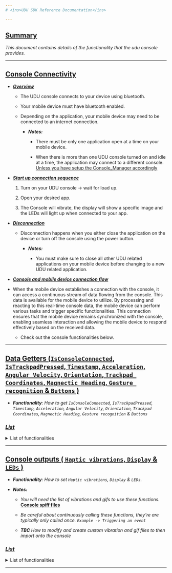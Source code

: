 ```yaml
---
# <ins>UDU SDK Reference Documentation</ins>

---
```


## <ins>Summary</ins>

*This document contains details of the functionality that the udu console provides.*

---


## <ins>Console Connectivity</ins>



* <ins>***Overview***</ins>
  * The UDU console connects to your device using bluetooth.
  
  * Your mobile device must have bluetooth enabled.
  
  * Depending on the application, your mobile device may need to be connected to an internet connection.

    * ***Notes:***
    
        *  There must be only one application open at a time on your mobile device.
        
        *  When there is more than one UDU console turned on and idle at a time, the application may connect to a different console. [Unless you have setup the Console_Manager accordingly](https://github.com/udu-games/UDU_SDK_package/blob/development/Documentation~/udu-Connecting-To-Specific-Controller.md)


* <ins>***Start up connection sequence***</ins>
  1. Turn on your UDU console -> wait for load up.
  
  2. Open your desired app.
  
  3. The Console will vibrate, the display will show a specific image and the LEDs will light up when connected to your app.
  


* <ins>***Disconnection***</ins>
  * Disconnection happens when you either close the application on the device or turn off the console using the power button.
  
    * ***Notes:*** 
    
      * You must make sure to close all other UDU related applications on your mobile device before changing to a new UDU related application.
   
   
   
* <ins>***Console and mobile device connection flow***</ins>

* When the mobile device establishes a connection with the console, it can access a continuous stream of data flowing from the console. This data is available for the mobile device to utilize. By processing and reacting to this real-time console data, the mobile device can perform various tasks and trigger specific functionalities. This connection ensures that the mobile device remains synchronized with the console, enabling seamless interaction and allowing the mobile device to respond effectively based on the received data.
  
    * Check out the console functionalities below.


---


## <ins>Data Getters (`IsConsoleConnected`, `IsTrackpadPressed`, `Timestamp`, `Acceleration`, `Angular Velocity`, `Orientation`, `Trackpad Coordinates`, `Magnectic Heading`, `Gesture recognition` & `Buttons` )</ins>


* ***Functionality**: How to get `IsConsoleConnected`, `IsTrackpadPressed`, `Timestamp`, `Acceleration`, `Angular Velocity`, `Orientation`, `Trackpad Coordinates`, `Magnectic Heading`, `Gesture recognition` & `Buttons`*



### ***<ins>List</ins>***
<details>
  <summary>List of functionalities</summary> 
 
---
 
<details>
 <summary>IsConsoleConnected()</summary>
  
### IsConsoleConnected
 
##### Description

*Return true if the console is connected to your app, false otherwise*
 
##### Properties

`IsConsoleConnected() -> bool`

##### Example Usage

```Csharp
  void UnpauseGame()
  {
     // Check if we are connected to the console
     if(UDUGetters.IsConsoleConnected() != true)
     {
         // If the console is not connected and the game is not paused, we pause it
         if(isPause == false)
         {
             isPaused = true
         }
     }
  }
```
   </details>

   
---


 
<details>
 <summary>IsTrackpadPressed()</summary>
  
### IsTrackpadPressed
 
##### Description

*Return true if the trackpad detect a touch, false otherwise*
 
##### Properties

`IsTrackpadPressed() -> bool`

##### Example Usage

```Csharp
  void MovingCharacterWhenTrackpadIsPressed()
  {
      if (UDUGetters.IsTrackpadPressed() == true)
     {
          CharacterMove(UDUGetters.GetTrackpadCoordinates());
     }
     else
     {
         CharacterStop();
     }
  }
```
   </details>

   
---
 
  
<details>
<summary>GetTimestamps</summary>
   
### GetTimestamp
 
##### Description
 
 *GetTimestamp() is used to retrieve the current timestamp or the current system time.*
 *Helpful for calculating, measuring specific events that occur and for debugging.*
 
 ##### Properties
 
 `GetTimestamp() -> long`

##### Example Usage
 
 ```Csharp
        private long timeStamp;

        void Update()
        {
            // If the console is connected
            if (UDUGetters.IsConsoleConnected() == true)
            {
                timeStamp = UDUGetters.GetTimestamp();
                Debug.Log("Timestamp: " + timeStamp);
            }
        }
```
</details>
 
 
---
 

 <details>
 <summary>GetAcceleration</summary>
  
### GetAcceleration
 
##### Description

*GetAcceleration get the IMU acceleration as a Vector3.*
 
##### Properties

`GetAcceleration() -> Vector3`
 
`GetAcceleration().x -> float`
 
`GetAcceleration().y -> float`
 
`GetAcceleration().z -> float`
 
 `GetAcceleration().magnitude -> float`

##### Example Usage

```Csharp
  void HitPlayerAboveAccelerationThreshold()
  {
     // Compare the acceleration value to a threshold
     if(UDUGetters.GetAcceleration().magnitude > 3500)
     {
        Debug.Log("PLAYER HIT");
        // Play a vibration
        UDUOutputs.SetVibrationAndStart("Fruit150.wav");
     }
  }
```
   </details>
 
 
 
---
 
 

  <details>
 <summary>GetAngularVelocity</summary>
   
### GetAngularVelocity
 
##### Description

*GetAngularVelocity get the IMU angular velocity as a Vector3. **Needs more testing***

 ##### Properties
 
`GetAngularVelocity() -> Vector3`
 
`GetAngularVelocity().x -> float`
 
`GetAngularVelocity().y -> float`
 
`GetAngularVelocity().z -> float`

##### Example Usage
 
**Not implemented yet**
```Csharp

```
   </details>
 
 
---
 
 
 <details>
 <summary>GetOrientation</summary>

### GetOrientation
 
##### Description
 
 *GetOrientation gets the console IMU's orientation.*

##### Properties
 
`GetOrientation() -> Quaternion`
 
`GetOrientation().x -> float`
 
`GetOrientation().y -> float`
 
`GetOrientation().z -> float`
 
`GetOrientation().w -> float`

##### Example Usage

```Csharp
using UnityEngine;
public class OrientationTest : MonoBehaviour
{
    Quaternion deviceOrientation;
    private const float sqrthalf = 0.707106781186548f;

    void Update()
    {
        deviceOrientation.x = UDUGetters.GetOrientation().x;
        deviceOrientation.y = UDUGetters.GetOrientation().y;
        deviceOrientation.z = UDUGetters.GetOrientation().z;
        deviceOrientation.w = UDUGetters.GetOrientation().w;

        deviceOrientation = new Quaternion(0, sqrthalf, -sqrthalf, 0) * deviceOrientation;

        transform.rotation = deviceOrientation;
    }
}
```
</details>
 
 
---
 
 
  <details>
 <summary>GetTrackpadCoordinates</summary>

### GetTrackpadCoordinates
 
##### Description

 *Returns the trackpad coordinates from the console. When touching the trackpad it returns values (x,y,z) otherwise it returns '0'. The values that are returned for (X == up & down, Y == right & left) are (-1.0f, 1.0f), while the middle of the trackpad is (0.0f, 0.0f). (Z == depth), still returns raw trackpad data.*
 
##### Properties
 
`GetTrackpadCoordinates() -> Vector3`
 
`GetTrackpadCoordinates().x -> float`
 
`GetTrackpadCoordinates().y -> float`
 
`GetTrackpadCoordinates().z -> float`



##### Example Usage

```Csharp

private Vector3 trackpadInput; // get UDU.TrackpadCoordinates

 private void Update()
{
    if (!UDUGetters.IsConsoleConnected()) return;

    trackpadInput = UDUGetters.GetTrackpadCoordinates();

    PlayerTrackpadMovement();
}
 
// updating characters movement
private void PlayerTrackpadMovement()
{
   if (UDUGetters.IsTrackpadPressed())
   {
       // Calculate the new position based on the desired direction.
         Vector3 movement = new Vector3(trackpadInput.y, 0f, -trackpadInput.x) * 10.0f;
         Vector3 newPosition = rb.position + movement * Time.fixedDeltaTime;

        // Use MovePosition to set the new position of the Rigidbody.
        rb.MovePosition(newPosition);
   }
   if (!UDUGetters.IsTrackpadPressed())
    {
       // If isTrackpadPressed is false, cancel the velocity to stop the object.
        rb.velocity = Vector3.zero;
    }
}
```
</details>
   
   
---  
 
 <details>
 <summary>GetMagneticHeading</summary>
  
### GetMagneticHeading
  
##### Description

*GetMagneticHeading returns a float.*
  
 ##### Properties
`GetMagneticHeading() -> float`

##### Example Usage

```Csharp
void Start()
{
  // set initial rotation
  initialRotation = UDUGetters.GetMagneticHeading();
}
  
void Update()
{
  // move player forward
  playerObject.transform.Translate(Vector3.forward * Time.deltaTime * playerObject.speed, Space.Self);
  
  // set/store magneticheading 
  float zRotation = UDUGetters.GetMagneticHeading();

  // Offset by the inital rotation
  zRotation -= initialRotation;

  // Ensuring that zRotation is between 0 and 360
  zRotation = Mathf.Repeat(zRotation, 360); 
  
  // lock rotation
  if (zRotation > 30 && zRotation < 180)
  {
      zRotation = 30;
  }
  if (zRotation < 330 && zRotation >= 180)
  {
      zRotation = 330;
  }
  
  // rotate player side to side accordingly 
  playerObject.transform.Rotate(Vector3.up, zRotation, Space.Self);
  playerObject.transform.eulerAngles = Vector3.up * zRotation;
}
```
</details>

   
---

   

<details>
<summary>SubscribeToButtons</summary>
 
* ### SubscribeToButtons
 
#### Description

*Subscribe to the console's trigger button and the squeeze button. The event system is pre defined so all you simply have to do is subscribe to the event.*
 
### Properties

`EventsSystemHandler.Instance.onTriggerPressTriggerButton += *CustomFunction*`
 
`EventsSystemHandler.Instance.onTriggerPressTriggerButton += *CustomFunction*`
 
`EventsSystemHandler.Instance.onTriggerPressTriggerButton += *CustomFunction*`
 
`EventsSystemHandler.Instance.onTriggerPressTriggerButton += *CustomFunction*`
 
`EventsSystemHandler.Instance.onTriggerPressTriggerButton -= *CustomFunction*`
 
`EventsSystemHandler.Instance.onTriggerPressTriggerButton -= *CustomFunction*`
 
`EventsSystemHandler.Instance.onTriggerPressTriggerButton -= *CustomFunction*`
 
`EventsSystemHandler.Instance.onTriggerPressTriggerButton -= *CustomFunction*`

#### Example Usage
```Csharp
private void Start()
{
  // subscribed to the trigger button pressed event
  EventsSystemHandler.Instance.onTriggerPressTriggerButton += TriggerButtonPressed;
 
  // subscribed to the trigger button pressed event
  EventsSystemHandler.Instance.onTriggerReleaseTriggerButton += TriggerButtonReleased;
 
  // subscribed to the trigger button pressed event
  EventsSystemHandler.Instance.onTriggerPressSqueezeButton += SqueezeButtonPressed;
 
  // subscribed to the trigger button pressed event
  EventsSystemHandler.Instance.onTriggerReleaseSqueezeButton += SqueezeButtonReleased;
}
 
public void TriggerButtonPressed()
{
    // Do something when the trigger button is pressed.
}
 
public void TriggerButtonReleased()
{
    // Do something when the trigger button is released.
}
 
public void SqueezeButtonPressed()
{
    // Do something when the squeeze button is pressed.
}
 
public void SqueezeButtonReleased()
{
    // Do something when the squeeze button is released.
}

// If you want to unsubscribe from the events
private void OnDestroy()
{
  EventsSystemHandler.Instance.onTriggerPressTriggerButton -= TriggerButtonPressed;

  EventsSystemHandler.Instance.onTriggerReleaseTriggerButton -= TriggerButtonReleased;
 
  EventsSystemHandler.Instance.onTriggerPressSqueezeButton -= SqueezeButtonPressed;

  EventsSystemHandler.Instance.onTriggerReleaseSqueezeButton -= SqueezeButtonReleased;
}
```
</details>
    </details>
   
---  
   
   
## <ins>Console outputs ( `Haptic vibrations`, `Display` & `LEDs` )</ins>

* ***Functionality**: How to set `Haptic vibrations`, `Display` & `LEDs`.*
   
* ***Notes:*** 
  * *You will need the list of vibrations and gifs to use these functions.* **[Console spiff files](https://github.com/udu-games/Console-Spiffs)**
   
  * *Be careful about continuously calling these functions, they're are typically only called once. `Example -> Triggering an event`*
   
  * ***TBC*** *How to modify and create custom vibration and gif files to then import onto the console*
   
   
   
   
### ***<ins>List</ins>***
<details>
<summary>List of functionalities</summary>

 
---
 
* ### <ins>Haptic Vibrations</ins>
 
<details>
<summary>SetVibrationAndStart</summary>
 
* ### SetVibrationAndStart
 
#### Description

*Call this function when you want to set and also start the vibration.*
 
### Properties

`SetVibrationAndStart(string vibrationName) -> string`

#### Example Usage
```Csharp
public void GunEffect()
{
  // When gun fires - do effects
  UDUOutputs.SetVibrationAndStart("1911_gunshot_short.wav");
}
```
</details>
 
 
 
 
 <details>
 <summary>StartVibration</summary>
  
#### Description

*Call this function if just want start the vibration that has already been previously set.*
  
* ### StartVibration

`StartVibration() -> _`

#### Example Usage
```csharp
private void TriggerThisEvent()
{
  UDUOutputs.StartVibration();
}
```
</details>

 
 
 
 <details>
 <summary>SetVibration</summary>
   
### SetVibration
  
#### Description

*This function is usually called when you only want to set the vibration and not start it.*
 
 #### Properties
  
`SetVibration(string filename) -> string`

#### Example Usage
```csharp
private void SetASpecificVibration()
{
  UDUOutputs.SetVibration("Fruit150.wav");
}
```
</details>
 
---
 

* ### <ins>LEDs</ins>
 
 
<details>
<summary>SetLEDOff</summary>
 
### SetLEDOff
 
#### Description

*This function is called when you want to set the console leds off.*

#### Properties

`SetLEDOff() -> _`

#### Example Usage
```csharp
private void TurnOffLEDs()
{
  UDUOutputs.SetLEDOff();
}
```
</details>
 
 
 
   <details>
 <summary>SetLEDFlashingColor</summary>
 
### SetLEDFlashingColor
    
#### Description

*This function is called when you want to set the leds to flash a specific color. This function parameters are (Color color, int brightness, short flashingInterval, int durationInSeconds).*
    
#### Properties
`SetLEDFlashingColor(Color color, short flashingInterval, int durationInSeconds) -> Color, int, short, int`

#### Example Usage
```csharp
private void SetLEDFlashingColor()
{
    UDUOutputs.SetLEDFlashingColor(Color.red, 20, 5);
}
```
</details>

 
 
 
<details>
<summary>SetLEDConstantColor</summary>
 
### SetLEDConstantColor  

#### Description

*This function is called when you want to set the LED color and also keep it LEDs switched on.*
 
 #### Properties
 
`SetLEDConstantColor(Color color) -> Color, int`

#### Example Usage
```csharp
private void SetLEDConstantColor()
{
    UDUOutputs.SetLEDConstantColor(Color.red);
}
```
 </details>
 
---

 * ### <ins>Display</ins>

 
 <details>
<summary>SetDisplayFile</summary>  
 
### SetDisplayFile
 
#### Description

*This function is called when you want to set the console display to a specific image and display it.*
  
**To set a specific file, you will need the specific name.***

#### Properties
 
`SetDisplayFile(string filename) -> string`

#### Example Usage

```csharp
private void SetTheConsoleDisplay()
{
    UDUOutputs.SetDisplayFile("intro.gif");
}
```
 </details>


---

   
   
* ### <ins>Multi Functionality</ins>
 
 
 
<details>
<summary>StartVibrationAndLEDs</summary>  
 
### StartVibrationAndLEDs
 
#### Description

*This function is called when you want to set and start a specific vibration file and also set the LEDs.*
 
**To set a specific file, you will need the specific name.***

#### Properties
 
`StartVibrationAndLEDs(string filename, Color color) -> string, Color`

#### Example Usage

```csharp
private void StartVibrationAndLEDs()
{
    UDUOutputs.StartVibrationAndLEDs("CH.wav", Color.blue);
}
```
</details>


 
 <details>
<summary>SetImageVibrationAndLED</summary>  
 
### SetImageVibrationAndLED
 
#### Description

***Note*** *May cause output issues, may need more testing*

*This function is called when you want to set the console display to a specific image and display it, set and start a specific vibration file and also set the LEDs.*
  
**To set a specific file, you will need the specific name.***

#### Properties
 
`SetImageVibrationAndLED(string imageName, string vibrationName, Color color) -> string, string, Color`

#### Example Usage

```csharp
private void SetImageVibrationAndLED()
{
    UDUOutputs.SetImageVibrationAndLED("slush.gif", "Fruit150.wav", Color.cyan);
}
```
</details>

 
 
  <details>
<summary>SetImageAndLEDs</summary>  
 
### SetImageAndLEDs
 
#### Description

*This function is called when you want to set the console display to a specific image and display it and also set the LEDs.*
   
**To set a specific file, you will need the specific name.***

#### Properties
 
`SetImageAndLEDs(string imageName, Color color) -> string, Color`

#### Example Usage

```csharp
private void SetImageVibrationAndLED()
{
    UDUOutputs.SetImageAndLEDs("strawberry.gif", Color.yellow);
}
```
</details>
 
 
 
 
<details>
<summary>StartVibrationAndSetImage</summary>  
 
### StartVibrationAndSetImage
 
#### Description

*This function is called when you want to set the console display to a specific image and display it and also set and start a specific vibration file.*
   
**To set a specific file, you will need the specific name.***

#### Properties
 
`StartVibrationAndSetImage(string vibrationName, string imageName) -> string, string`

#### Example Usage

```csharp
private void SetImageVibrationAndLED()
{
    UDUOutputs.StartVibrationAndSetImage("Fruit150.wav", "strawberry.gif");
}
```
</details>
 
 
---

</details>
   

   
---
